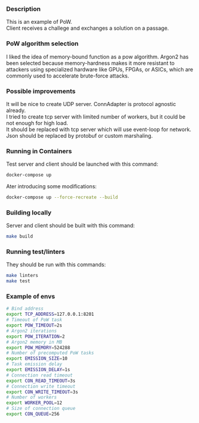 ### Description
This is an example of PoW.  
Client receives a challege and exchanges a solution on a passage.

### PoW algorithm selection
I liked the idea of memory-bound function as a pow algorithm. Argon2 has been selected because memory-hardness makes it more resistant to attackers using specialized hardware like GPUs, FPGAs, or ASICs, which are commonly used to accelerate brute-force attacks.

### Possible improvements
It will be nice to create UDP server. ConnAdapter is protocol agnostic already.  
I tried to create tcp server with limited number of workers, but it could be not enough for high load.  
It should be replaced with tcp server which will use event-loop for network.
Json should be replaced by protobuf or custom marshaling.

### Running in Containers
Test server and client should be launched with this command:  
```bash
docker-compose up
```
Ater introducing some modifications:  
```bash
docker-compose up --force-recreate --build
```

### Building locally
Server and client should be built with this command:  
```bash
make build
```

### Running test/linters
They should be run with this commands:  
```bash
make linters
make test
```

### Example of envs
```bash
# Bind address
export TCP_ADDRESS=127.0.0.1:8201
# Timeout of PoW task
export POW_TIMEOUT=2s
# Argon2 iterations
export POW_ITERATION=2
# Argon2 memory in MB
export POW_MEMORY=524288
# Number of precomputed PoW tasks
export EMISSION_SIZE=10
# Task emission delay
export EMISSION_DELAY=1s
# Connection read timeout
export CON_READ_TIMEOUT=3s
# Connection write timeout
export CON_WRITE_TIMEOUT=3s
# Number of workers
export WORKER_POOL=12
# Size of connection queue
export CON_QUEUE=256
```
